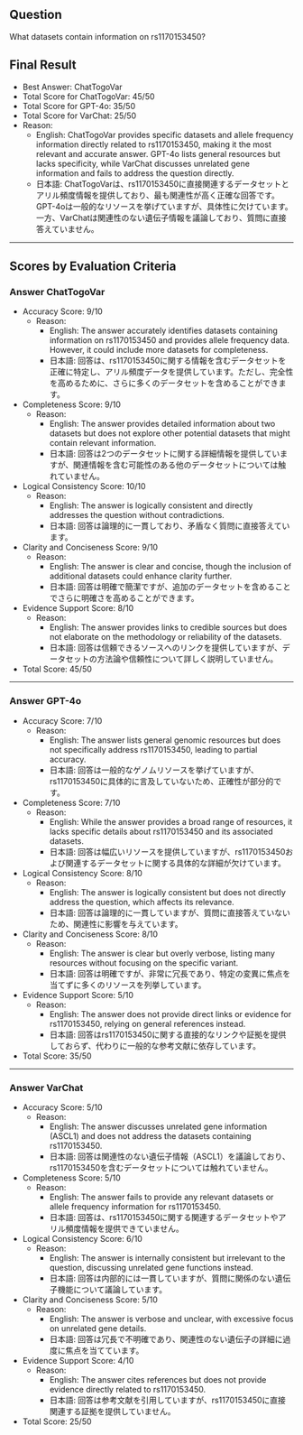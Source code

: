 ## Question

What datasets contain information on rs1170153450?

## Final Result

- Best Answer: ChatTogoVar
- Total Score for ChatTogoVar: 45/50
- Total Score for GPT-4o: 35/50
- Total Score for VarChat: 25/50
- Reason:
  - English: ChatTogoVar provides specific datasets and allele frequency information directly related to rs1170153450, making it the most relevant and accurate answer. GPT-4o lists general resources but lacks specificity, while VarChat discusses unrelated gene information and fails to address the question directly.
  - 日本語: ChatTogoVarは、rs1170153450に直接関連するデータセットとアリル頻度情報を提供しており、最も関連性が高く正確な回答です。GPT-4oは一般的なリソースを挙げていますが、具体性に欠けています。一方、VarChatは関連性のない遺伝子情報を議論しており、質問に直接答えていません。

---

## Scores by Evaluation Criteria

### Answer ChatTogoVar
- Accuracy Score: 9/10
  - Reason: 
    - English: The answer accurately identifies datasets containing information on rs1170153450 and provides allele frequency data. However, it could include more datasets for completeness.
    - 日本語: 回答は、rs1170153450に関する情報を含むデータセットを正確に特定し、アリル頻度データを提供しています。ただし、完全性を高めるために、さらに多くのデータセットを含めることができます。
- Completeness Score: 9/10
  - Reason: 
    - English: The answer provides detailed information about two datasets but does not explore other potential datasets that might contain relevant information.
    - 日本語: 回答は2つのデータセットに関する詳細情報を提供していますが、関連情報を含む可能性のある他のデータセットについては触れていません。
- Logical Consistency Score: 10/10
  - Reason: 
    - English: The answer is logically consistent and directly addresses the question without contradictions.
    - 日本語: 回答は論理的に一貫しており、矛盾なく質問に直接答えています。
- Clarity and Conciseness Score: 9/10
  - Reason: 
    - English: The answer is clear and concise, though the inclusion of additional datasets could enhance clarity further.
    - 日本語: 回答は明確で簡潔ですが、追加のデータセットを含めることでさらに明確さを高めることができます。
- Evidence Support Score: 8/10
  - Reason: 
    - English: The answer provides links to credible sources but does not elaborate on the methodology or reliability of the datasets.
    - 日本語: 回答は信頼できるソースへのリンクを提供していますが、データセットの方法論や信頼性について詳しく説明していません。
- Total Score: 45/50

---

### Answer GPT-4o
- Accuracy Score: 7/10
  - Reason: 
    - English: The answer lists general genomic resources but does not specifically address rs1170153450, leading to partial accuracy.
    - 日本語: 回答は一般的なゲノムリソースを挙げていますが、rs1170153450に具体的に言及していないため、正確性が部分的です。
- Completeness Score: 7/10
  - Reason: 
    - English: While the answer provides a broad range of resources, it lacks specific details about rs1170153450 and its associated datasets.
    - 日本語: 回答は幅広いリソースを提供していますが、rs1170153450および関連するデータセットに関する具体的な詳細が欠けています。
- Logical Consistency Score: 8/10
  - Reason: 
    - English: The answer is logically consistent but does not directly address the question, which affects its relevance.
    - 日本語: 回答は論理的に一貫していますが、質問に直接答えていないため、関連性に影響を与えています。
- Clarity and Conciseness Score: 8/10
  - Reason: 
    - English: The answer is clear but overly verbose, listing many resources without focusing on the specific variant.
    - 日本語: 回答は明確ですが、非常に冗長であり、特定の変異に焦点を当てずに多くのリソースを列挙しています。
- Evidence Support Score: 5/10
  - Reason: 
    - English: The answer does not provide direct links or evidence for rs1170153450, relying on general references instead.
    - 日本語: 回答はrs1170153450に関する直接的なリンクや証拠を提供しておらず、代わりに一般的な参考文献に依存しています。
- Total Score: 35/50

---

### Answer VarChat
- Accuracy Score: 5/10
  - Reason: 
    - English: The answer discusses unrelated gene information (ASCL1) and does not address the datasets containing rs1170153450.
    - 日本語: 回答は関連性のない遺伝子情報（ASCL1）を議論しており、rs1170153450を含むデータセットについては触れていません。
- Completeness Score: 5/10
  - Reason: 
    - English: The answer fails to provide any relevant datasets or allele frequency information for rs1170153450.
    - 日本語: 回答は、rs1170153450に関する関連するデータセットやアリル頻度情報を提供できていません。
- Logical Consistency Score: 6/10
  - Reason: 
    - English: The answer is internally consistent but irrelevant to the question, discussing unrelated gene functions instead.
    - 日本語: 回答は内部的には一貫していますが、質問に関係のない遺伝子機能について議論しています。
- Clarity and Conciseness Score: 5/10
  - Reason: 
    - English: The answer is verbose and unclear, with excessive focus on unrelated gene details.
    - 日本語: 回答は冗長で不明確であり、関連性のない遺伝子の詳細に過度に焦点を当てています。
- Evidence Support Score: 4/10
  - Reason: 
    - English: The answer cites references but does not provide evidence directly related to rs1170153450.
    - 日本語: 回答は参考文献を引用していますが、rs1170153450に直接関連する証拠を提供していません。
- Total Score: 25/50